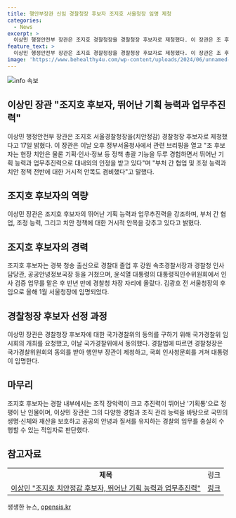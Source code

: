 ```yaml
---
title: 행안부장관 신임 경찰청장 후보자 조지호 서울청장 임명 제청
categories:
  - News
excerpt: >
  이상민 행정안전부 장관은 조지호 경찰청장을 경찰청장 후보자로 제청했다. 이 장관은 조 후보자를 치안정감으로 제청하며 그의 뛰어난 기획 능력과 업무추진력을 강조했다. 조 후보자는 경찰 내부에서 기획통으로 정평이 난 인물로, 대통령직인수위를 거쳐 반년 만에 두 직급을 승진한 인물이다. 이에 국가경찰위 임시회의에서 동의를 받은 조 후보자는 경찰청장 후보자로서 풍부한 경험과 조직 관리 능력을 바탕으로 치안 정책을 수행할 적임자로 판단되었다.
feature_text: >
  이상민 행정안전부 장관은 조지호 경찰청장을 경찰청장 후보자로 제청했다. 이 장관은 조 후보자를 치안정감으로 제청하며 그의 뛰어난 기획 능력과 업무추진력을 강조했다. 조 후보자는 경찰 내부에서 기획통으로 정평이 난 인물로, 대통령직인수위를 거쳐 반년 만에 두 직급을 승진한 인물이다. 이에 국가경찰위 임시회의에서 동의를 받은 조 후보자는 경찰청장 후보자로서 풍부한 경험과 조직 관리 능력을 바탕으로 치안 정책을 수행할 적임자로 판단되었다.
image: 'https://www.behealthy4u.com/wp-content/uploads/2024/06/unnamed-file.png'
---
```


<p><img src="https://www.behealthy4u.com/wp-content/uploads/2024/06/unnamed-file.png" alt="info 속보" /></p>

<h2>이상민 장관 "조지호 후보자, 뛰어난 기획 능력과 업무추진력"</h2>

<p data-ke-size="size16">이상민 행정안전부 장관은 조지호 서울경찰청장을(치안정감) 경찰청장 후보자로 제청했다고 17일 밝혔다. 이 장관은 이날 오후 정부서울청사에서 관련 브리핑을 열고 "조 후보자는 현장 치안은 물론 기획·인사·정보 등 정책 총괄 기능을 두루 경험하면서 뛰어난 기획 능력과 업무추진력으로 대내외의 인정을 받고 있다"며 "부처 간 협업 및 조정 능력과 치안 정책 전반에 대한 거시적 안목도 겸비했다"고 말했다.</p>

<h2 data-ke-size="size26">조지호 후보자의 역량</h2>

<p>이상민 장관은 조지호 후보자의 뛰어난 기획 능력과 업무추진력을 강조하며, 부처 간 협업, 조정 능력, 그리고 치안 정책에 대한 거시적 안목을 갖추고 있다고 밝혔다.</p>

<h2 data-ke-size="size26">조지호 후보자의 경력</h2>

<p>조지호 후보자는 경북 청송 출신으로 경찰대 졸업 후 강원 속초경찰서장과 경찰청 인사담당관, 공공안녕정보국장 등을 거쳤으며, 윤석열 대통령의 대통령직인수위원회에서 인사 검증 업무를 맡은 후 반년 만에 경찰청 차장 자리에 올랐다. 김광호 전 서울청장의 후임으로 올해 1월 서울청장에 임명되었다.</p>

<h2 data-ke-size="size26">경찰청장 후보자 선정 과정</h2>

<p>이상민 장관은 경찰청장 후보자에 대한 국가경찰위의 동의를 구하기 위해 국가경찰위 임시회의 개최를 요청했고, 이날 국가경찰위에서 동의했다. 경찰법에 따르면 경찰청장은 국가경찰위원회의 동의를 받아 행안부 장관이 제청하고, 국회 인사청문회를 거쳐 대통령이 임명한다.</p>

<h2 data-ke-size="size26">마무리</h2>

<p>조지호 후보자는 경찰 내부에서는 조직 장악력이 크고 추진력이 뛰어난 '기획통'으로 정평이 난 인물이며, 이상민 장관은 그의 다양한 경험과 조직 관리 능력을 바탕으로 국민의 생명·신체와 재산을 보호하고 공공의 안녕과 질서를 유지하는 경찰의 임무를 충실히 수행할 수 있는 적임자로 판단했다.</p>

<h2 data-ke-size="size26">참고자료</h2>

<table>
    <tbody>
        <tr>
            <td style="text-align: center; height: 17px;"><b>제목</b></td>
            <td style="text-align: center; height: 17px;"></b>링크</b></td>
        </tr>
        <tr>
            <td style="text-align: center; height: 17px;"><a href="https://news.naver.com/main/read.nhn?mode=LSD&mid=sec&sid1=102&oid=422&aid=0000515787">이상민 "조지호 치안정감 후보자, 뛰어난 기획 능력과 업무추진력"</a></td>
            <td style="text-align: center; height: 17px;"><a href="https://news.naver.com/main/read.nhn?mode=LSD&mid=sec&sid1=102&oid=422&aid=0000515787">링크</a></td>
        </tr>
    </tbody>
</table>
생생한 뉴스, <a href="https://opensis.kr" rel="dofollow">opensis.kr</a>


